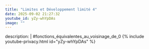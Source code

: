 ```yaml
---
title: "Limites et Développement limité 4"
date: 2025-09-02 21:27:32 
youtube_id: yZy-whYpDAs
image: ""
---
```

description: |
  #fonctions_équivalentes_au_voisinage_de_0
{% include youtube-privacy.html id="yZy-whYpDAs" %}
